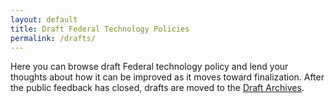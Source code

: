 ```yaml
---
layout: default
title: Draft Federal Technology Policies
permalink: /drafts/
---
```


Here you can browse draft Federal technology policy and lend your thoughts about how it can be improved as it moves toward finalization.  After the public feedback has closed, drafts are moved to the [Draft Archives](/archives/).
